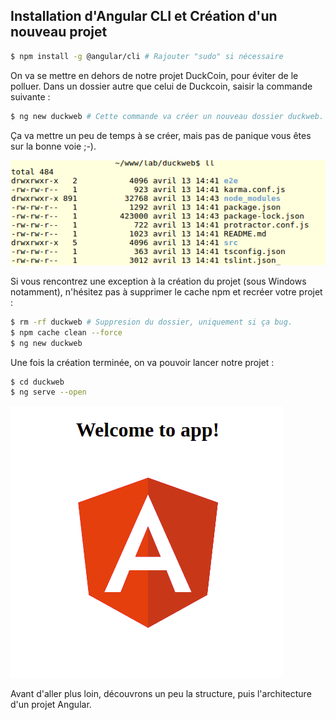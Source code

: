 ## Installation d'Angular CLI et Création d'un nouveau projet

```bash
$ npm install -g @angular/cli # Rajouter "sudo" si nécessaire
```

On va se mettre en dehors de notre projet DuckCoin, pour éviter de le polluer. Dans un dossier autre que celui de Duckcoin, saisir la commande suivante :

```bash
$ ng new duckweb # Cette commande va créer un nouveau dossier duckweb.
```

Ça va mettre un peu de temps à se créer, mais pas de panique vous êtes sur la bonne voie ;-\).

![](/assets/angular_create_screen1.png)



Si vous rencontrez une exception à la création du projet \(sous Windows notamment\), n'hésitez pas à supprimer le cache npm et recréer votre projet :

```bash
$ rm -rf duckweb # Suppresion du dossier, uniquement si ça bug.
$ npm cache clean --force
$ ng new duckweb
```

Une fois la création terminée, on va pouvoir lancer notre projet :

```bash
$ cd duckweb
$ ng serve --open
```

![](/assets/angular_launch.png)

Avant d'aller plus loin, découvrons un peu la structure, puis l'architecture d'un projet Angular.
